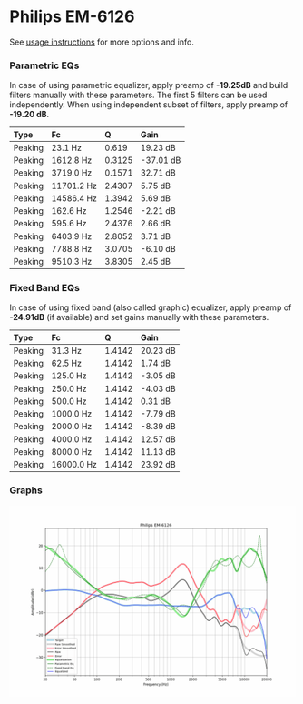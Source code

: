 # Philips EM-6126
See [usage instructions](https://github.com/jaakkopasanen/AutoEq#usage) for more options and info.

### Parametric EQs
In case of using parametric equalizer, apply preamp of **-19.25dB** and build filters manually
with these parameters. The first 5 filters can be used independently.
When using independent subset of filters, apply preamp of **-19.20 dB**.

| Type    | Fc         |      Q | Gain      |
|:--------|:-----------|:-------|:----------|
| Peaking | 23.1 Hz    | 0.619  | 19.23 dB  |
| Peaking | 1612.8 Hz  | 0.3125 | -37.01 dB |
| Peaking | 3719.0 Hz  | 0.1571 | 32.71 dB  |
| Peaking | 11701.2 Hz | 2.4307 | 5.75 dB   |
| Peaking | 14586.4 Hz | 1.3942 | 5.69 dB   |
| Peaking | 162.6 Hz   | 1.2546 | -2.21 dB  |
| Peaking | 595.6 Hz   | 2.4376 | 2.66 dB   |
| Peaking | 6403.9 Hz  | 2.8052 | 3.71 dB   |
| Peaking | 7788.8 Hz  | 3.0705 | -6.10 dB  |
| Peaking | 9510.3 Hz  | 3.8305 | 2.45 dB   |

### Fixed Band EQs
In case of using fixed band (also called graphic) equalizer, apply preamp of **-24.91dB**
(if available) and set gains manually with these parameters.

| Type    | Fc         |      Q | Gain     |
|:--------|:-----------|:-------|:---------|
| Peaking | 31.3 Hz    | 1.4142 | 20.23 dB |
| Peaking | 62.5 Hz    | 1.4142 | 1.74 dB  |
| Peaking | 125.0 Hz   | 1.4142 | -3.05 dB |
| Peaking | 250.0 Hz   | 1.4142 | -4.03 dB |
| Peaking | 500.0 Hz   | 1.4142 | 0.31 dB  |
| Peaking | 1000.0 Hz  | 1.4142 | -7.79 dB |
| Peaking | 2000.0 Hz  | 1.4142 | -8.39 dB |
| Peaking | 4000.0 Hz  | 1.4142 | 12.57 dB |
| Peaking | 8000.0 Hz  | 1.4142 | 11.13 dB |
| Peaking | 16000.0 Hz | 1.4142 | 23.92 dB |

### Graphs
![](./Philips%20EM-6126.png)